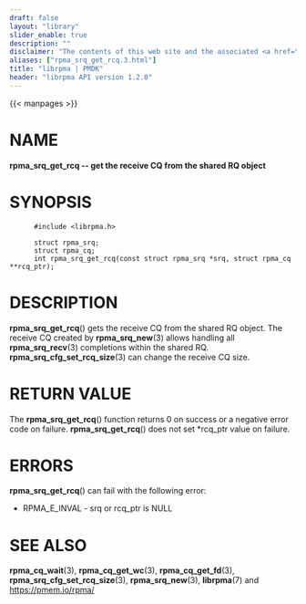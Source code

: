 ```yaml
---
draft: false
layout: "library"
slider_enable: true
description: ""
disclaimer: "The contents of this web site and the associated <a href=\"https://github.com/pmem\">GitHub repositories</a> are BSD-licensed open source."
aliases: ["rpma_srq_get_rcq.3.html"]
title: "librpma | PMDK"
header: "librpma API version 1.2.0"
---
```

{{< manpages >}}

[comment]: <> (SPDX-License-Identifier: BSD-3-Clause)
[comment]: <> (Copyright 2020-2023, Intel Corporation)

# NAME

**rpma_srq_get_rcq \-- get the receive CQ from the shared RQ object**

# SYNOPSIS

          #include <librpma.h>

          struct rpma_srq;
          struct rpma_cq;
          int rpma_srq_get_rcq(const struct rpma_srq *srq, struct rpma_cq **rcq_ptr);

# DESCRIPTION

**rpma_srq_get_rcq**() gets the receive CQ from the shared RQ object.
The receive CQ created by **rpma_srq_new**(3) allows handling all
**rpma_srq_recv**(3) completions within the shared RQ.
**rpma_srq_cfg_set_rcq_size**(3) can change the receive CQ size.

# RETURN VALUE

The **rpma_srq_get_rcq**() function returns 0 on success or a negative
error code on failure. **rpma_srq_get_rcq**() does not set \*rcq_ptr
value on failure.

# ERRORS

**rpma_srq_get_rcq**() can fail with the following error:

-   RPMA_E\_INVAL - srq or rcq_ptr is NULL

# SEE ALSO

**rpma_cq_wait**(3), **rpma_cq_get_wc**(3), **rpma_cq_get_fd**(3),
**rpma_srq_cfg_set_rcq_size**(3), **rpma_srq_new**(3), **librpma**(7)
and https://pmem.io/rpma/
